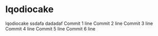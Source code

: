 # lqodiocake
lqodiocake
ssdafa
dadadaf
Commit 1 line
Commit 2 line
Commit 3 line
Commit 4 line
Commit 5 line
Commit 6 line
